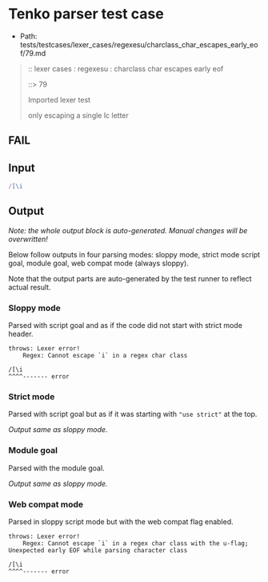 # Tenko parser test case

- Path: tests/testcases/lexer_cases/regexesu/charclass_char_escapes_early_eof/79.md

> :: lexer cases : regexesu : charclass char escapes early eof
>
> ::> 79
>
> Imported lexer test
>
> only escaping a single lc letter

## FAIL

## Input

`````js
/[\i
`````

## Output

_Note: the whole output block is auto-generated. Manual changes will be overwritten!_

Below follow outputs in four parsing modes: sloppy mode, strict mode script goal, module goal, web compat mode (always sloppy).

Note that the output parts are auto-generated by the test runner to reflect actual result.

### Sloppy mode

Parsed with script goal and as if the code did not start with strict mode header.

`````
throws: Lexer error!
    Regex: Cannot escape `i` in a regex char class

/[\i
^^^^------- error
`````

### Strict mode

Parsed with script goal but as if it was starting with `"use strict"` at the top.

_Output same as sloppy mode._

### Module goal

Parsed with the module goal.

_Output same as sloppy mode._

### Web compat mode

Parsed in sloppy script mode but with the web compat flag enabled.

`````
throws: Lexer error!
    Regex: Cannot escape `i` in a regex char class with the u-flag; Unexpected early EOF while parsing character class

/[\i
^^^^------- error
`````

